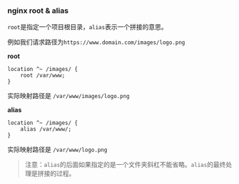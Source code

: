 ### nginx root & alias

`root`是指定一个项目根目录，`alias`表示一个拼接的意思。

例如我们请求路径为`https://www.domain.com/images/logo.png`

**root**
```
location ^~ /images/ {
    root /var/www;
}
```
实际映射路径是 `/var/www/images/logo.png`

**alias**
``` 
location ^~ /images/ {
    alias /var/www/;
}
```

实际映射路径是 `/var/www/logo.png`


> 注意：`alias`的后面如果指定的是一个文件夹斜杠不能省略。`alias`的最终处理是拼接的过程。